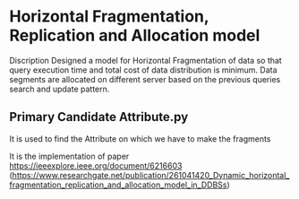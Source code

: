 # Horizontal Fragmentation, Replication and Allocation model

Discription 
Designed a model for Horizontal Fragmentation of data so that query execution time and total cost of data distribution is minimum. Data segments are allocated on different server based on the previous queries search and update pattern.

## Primary Candidate Attribute.py
It is used to find the Attribute on which we have to make the fragments

It is the implementation of paper https://ieeexplore.ieee.org/document/6216603 (https://www.researchgate.net/publication/261041420_Dynamic_horizontal_fragmentation_replication_and_allocation_model_in_DDBSs)
